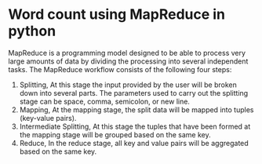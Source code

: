 # Word count using MapReduce in python
MapReduce is a programming model designed to be able to process very large amounts of data by dividing the processing into several independent tasks. The MapReduce workflow consists of the following four steps:
1. Splitting,
At this stage the input provided by the user will be broken down into several parts. The parameters used to carry out the splitting stage can be space, comma, semicolon, or new line.
2. Mapping,
At the mapping stage, the split data will be mapped into tuples (key-value pairs).
3. Intermediate Splitting,
At this stage the tuples that have been formed at the mapping stage will be grouped based on the same key.
4. Reduce,
In the reduce stage, all key and value pairs will be aggregated based on the same key.
